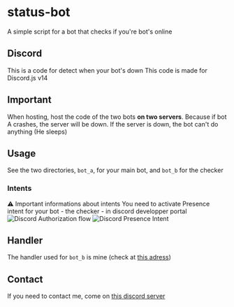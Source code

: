 # status-bot
 A simple script for a bot that checks if you're bot's online

## Discord
This is a code for detect when your bot's down
This code is made for Discord.js v14

## Important
When hosting, host the code of the two bots **on two servers**.
Because if bot A crashes, the server will be down.
If the server is down, the bot can't do anything (He sleeps)

## Usage
See the two directories, `bot_a`, for your main bot, and `bot_b` for the checker

### Intents
⚠️ Important informations about intents
You need to activate Presence intent for your bot - the checker - in discord developper portal
![Discord Authorization flow](https://media.discordapp.net/attachments/976356791451529236/1027178006982185121/unknown.png?width=1053&height=671)
![Discord Presence Intent](https://media.discordapp.net/attachments/976356791451529236/1027178007376433152/unknown.png?width=1440&height=154)

## Handler
The handler used for `bot_b` is mine (check at [this adress](https://github.com/Greensky-gs/event-handler))

## Contact
If you need to contact me, come on [this discord server](https://discord.gg/fHyN5w84g6)